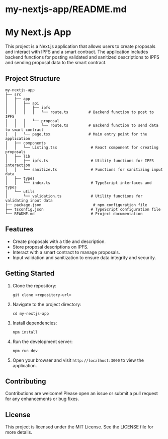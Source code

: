 # my-nextjs-app/README.md

# My Next.js App

This project is a Next.js application that allows users to create proposals and interact with IPFS and a smart contract. The application includes backend functions for posting validated and sanitized descriptions to IPFS and sending proposal data to the smart contract.

## Project Structure

```
my-nextjs-app
├── src
│   ├── app
│   │   ├── api
│   │   │   ├── ipfs
│   │   │   │   └── route.ts         # Backend function to post to IPFS
│   │   │   └── proposal
│   │   │       └── route.ts         # Backend function to send data to smart contract
│   │   └── page.tsx                 # Main entry point for the application
│   ├── components
│   │   └── Listing.tsx               # React component for creating proposals
│   ├── lib
│   │   ├── ipfs.ts                   # Utility functions for IPFS interaction
│   │   └── sanitize.ts               # Functions for sanitizing input data
│   ├── types
│   │   └── index.ts                  # TypeScript interfaces and types
│   └── utils
│       └── validation.ts             # Utility functions for validating input data
├── package.json                       # npm configuration file
├── tsconfig.json                     # TypeScript configuration file
└── README.md                         # Project documentation
```

## Features

- Create proposals with a title and description.
- Store proposal descriptions on IPFS.
- Interact with a smart contract to manage proposals.
- Input validation and sanitization to ensure data integrity and security.

## Getting Started

1. Clone the repository:
   ```
   git clone <repository-url>
   ```

2. Navigate to the project directory:
   ```
   cd my-nextjs-app
   ```

3. Install dependencies:
   ```
   npm install
   ```

4. Run the development server:
   ```
   npm run dev
   ```

5. Open your browser and visit `http://localhost:3000` to view the application.

## Contributing

Contributions are welcome! Please open an issue or submit a pull request for any enhancements or bug fixes.

## License

This project is licensed under the MIT License. See the LICENSE file for more details.